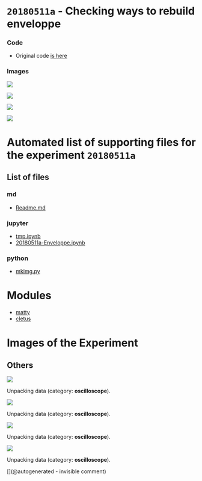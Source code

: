 # `20180511a` - Checking ways to rebuild enveloppe

### Code

* Original code [is here](/matty/20180511a/20180511a-Enveloppe.ipynb)

### Images

![](/matty/20180511a/detail_line_24.jpg)


![](/matty/20180511a/env_alt1_24.jpg)

![](/matty/20180511a/env_hilbert_24.jpg)

![](/matty/20180511a/fft24.jpg)


# Automated list of supporting files for the __experiment `20180511a`__

## List of files

### md

* [Readme.md](/matty/20180511a/Readme.md)


### jupyter

* [tmp.ipynb](/tmp.ipynb)
* [20180511a-Enveloppe.ipynb](/matty/20180511a/20180511a-Enveloppe.ipynb)


### python

* [mkimg.py](/matty/20180511a/mkimg.py)





# Modules

* [matty](/matty/)
* [cletus](/retired/cletus/)




# Images of the Experiment

## Others

![](/matty/20180511a/env_hilbert_24.jpg)

Unpacking data (category: __oscilloscope__).

![](/matty/20180511a/env_alt1_24.jpg)

Unpacking data (category: __oscilloscope__).

![](/matty/20180511a/detail_line_24.jpg)

Unpacking data (category: __oscilloscope__).

![](/matty/20180511a/fft24.jpg)

Unpacking data (category: __oscilloscope__).










[](@autogenerated - invisible comment)